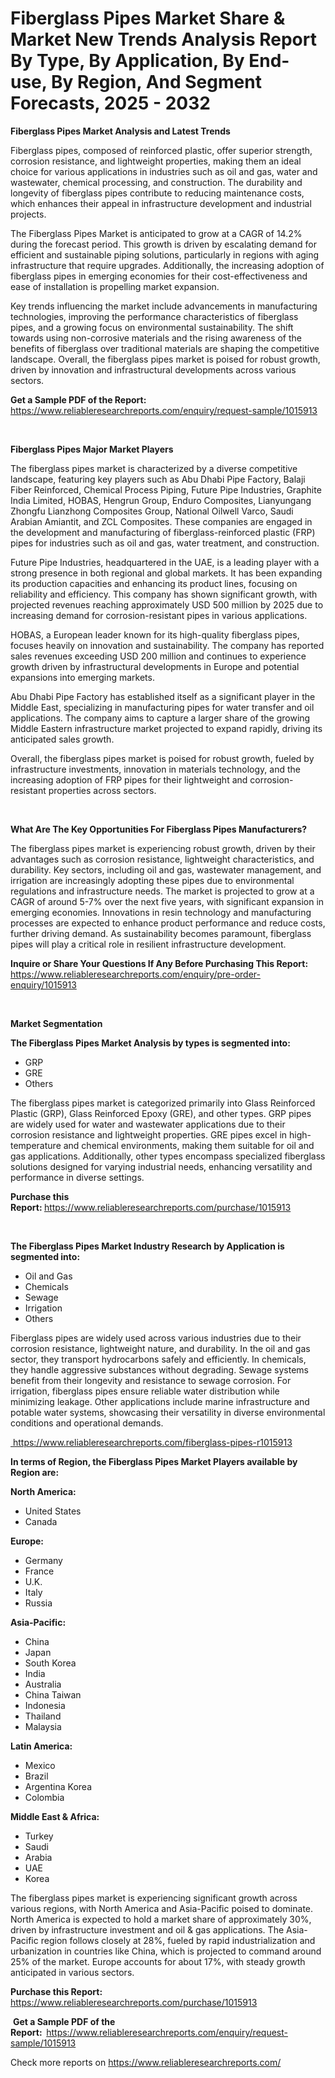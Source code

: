 <p><h1>Fiberglass Pipes Market Share & Market New Trends Analysis Report By Type, By Application, By End-use, By Region, And Segment Forecasts, 2025 - 2032</h1></p><p><strong>Fiberglass Pipes Market Analysis and Latest Trends</strong></p>
<p><p>Fiberglass pipes, composed of reinforced plastic, offer superior strength, corrosion resistance, and lightweight properties, making them an ideal choice for various applications in industries such as oil and gas, water and wastewater, chemical processing, and construction. The durability and longevity of fiberglass pipes contribute to reducing maintenance costs, which enhances their appeal in infrastructure development and industrial projects.</p><p>The Fiberglass Pipes Market is anticipated to grow at a CAGR of 14.2% during the forecast period. This growth is driven by escalating demand for efficient and sustainable piping solutions, particularly in regions with aging infrastructure that require upgrades. Additionally, the increasing adoption of fiberglass pipes in emerging economies for their cost-effectiveness and ease of installation is propelling market expansion. </p><p>Key trends influencing the market include advancements in manufacturing technologies, improving the performance characteristics of fiberglass pipes, and a growing focus on environmental sustainability. The shift towards using non-corrosive materials and the rising awareness of the benefits of fiberglass over traditional materials are shaping the competitive landscape. Overall, the fiberglass pipes market is poised for robust growth, driven by innovation and infrastructural developments across various sectors.</p></p>
<p><strong>Get a Sample PDF of the Report:&nbsp;</strong> <a href="https://www.reliableresearchreports.com/enquiry/request-sample/1015913?utm_campaign=2788&utm_medium=2&utm_source=Github&utm_content=ia&utm_term=02042025&utm_id=fiberglass-pipes">https://www.reliableresearchreports.com/enquiry/request-sample/1015913</a></p>
<p>&nbsp;</p>
<p><strong>Fiberglass Pipes Major Market Players</strong></p>
<p><p>The fiberglass pipes market is characterized by a diverse competitive landscape, featuring key players such as Abu Dhabi Pipe Factory, Balaji Fiber Reinforced, Chemical Process Piping, Future Pipe Industries, Graphite India Limited, HOBAS, Hengrun Group, Enduro Composites, Lianyungang Zhongfu Lianzhong Composites Group, National Oilwell Varco, Saudi Arabian Amiantit, and ZCL Composites. These companies are engaged in the development and manufacturing of fiberglass-reinforced plastic (FRP) pipes for industries such as oil and gas, water treatment, and construction.</p><p>Future Pipe Industries, headquartered in the UAE, is a leading player with a strong presence in both regional and global markets. It has been expanding its production capacities and enhancing its product lines, focusing on reliability and efficiency. This company has shown significant growth, with projected revenues reaching approximately USD 500 million by 2025 due to increasing demand for corrosion-resistant pipes in various applications.</p><p>HOBAS, a European leader known for its high-quality fiberglass pipes, focuses heavily on innovation and sustainability. The company has reported sales revenues exceeding USD 200 million and continues to experience growth driven by infrastructural developments in Europe and potential expansions into emerging markets.</p><p>Abu Dhabi Pipe Factory has established itself as a significant player in the Middle East, specializing in manufacturing pipes for water transfer and oil applications. The company aims to capture a larger share of the growing Middle Eastern infrastructure market projected to expand rapidly, driving its anticipated sales growth.</p><p>Overall, the fiberglass pipes market is poised for robust growth, fueled by infrastructure investments, innovation in materials technology, and the increasing adoption of FRP pipes for their lightweight and corrosion-resistant properties across sectors.</p></p>
<p>&nbsp;</p>
<p><strong>What Are The Key Opportunities For Fiberglass Pipes Manufacturers?</strong></p>
<p><p>The fiberglass pipes market is experiencing robust growth, driven by their advantages such as corrosion resistance, lightweight characteristics, and durability. Key sectors, including oil and gas, wastewater management, and irrigation are increasingly adopting these pipes due to environmental regulations and infrastructure needs. The market is projected to grow at a CAGR of around 5-7% over the next five years, with significant expansion in emerging economies. Innovations in resin technology and manufacturing processes are expected to enhance product performance and reduce costs, further driving demand. As sustainability becomes paramount, fiberglass pipes will play a critical role in resilient infrastructure development.</p></p>
<p><strong>Inquire or Share Your Questions If Any Before Purchasing This Report:</strong> <a href="https://www.reliableresearchreports.com/enquiry/pre-order-enquiry/1015913?utm_campaign=2788&utm_medium=2&utm_source=Github&utm_content=ia&utm_term=02042025&utm_id=fiberglass-pipes">https://www.reliableresearchreports.com/enquiry/pre-order-enquiry/1015913</a></p>
<p>&nbsp;</p>
<p><strong>Market Segmentation</strong></p>
<p><strong>The Fiberglass Pipes Market Analysis by types is segmented into:</strong></p>
<p><ul><li>GRP</li><li>GRE</li><li>Others</li></ul></p>
<p><p>The fiberglass pipes market is categorized primarily into Glass Reinforced Plastic (GRP), Glass Reinforced Epoxy (GRE), and other types. GRP pipes are widely used for water and wastewater applications due to their corrosion resistance and lightweight properties. GRE pipes excel in high-temperature and chemical environments, making them suitable for oil and gas applications. Additionally, other types encompass specialized fiberglass solutions designed for varying industrial needs, enhancing versatility and performance in diverse settings.</p></p>
<p><strong>Purchase this Report:&nbsp;</strong><a href="https://www.reliableresearchreports.com/purchase/1015913?utm_campaign=2788&utm_medium=2&utm_source=Github&utm_content=ia&utm_term=02042025&utm_id=fiberglass-pipes">https://www.reliableresearchreports.com/purchase/1015913</a></p>
<p>&nbsp;</p>
<p><strong>The Fiberglass Pipes Market Industry Research by Application is segmented into:</strong></p>
<p><ul><li>Oil and Gas</li><li>Chemicals</li><li>Sewage</li><li>Irrigation</li><li>Others</li></ul></p>
<p><p>Fiberglass pipes are widely used across various industries due to their corrosion resistance, lightweight nature, and durability. In the oil and gas sector, they transport hydrocarbons safely and efficiently. In chemicals, they handle aggressive substances without degrading. Sewage systems benefit from their longevity and resistance to sewage corrosion. For irrigation, fiberglass pipes ensure reliable water distribution while minimizing leakage. Other applications include marine infrastructure and potable water systems, showcasing their versatility in diverse environmental conditions and operational demands.</p></p>
<p><a href="https://www.reliableresearchreports.com/fiberglass-pipes-r1015913?utm_campaign=2788&utm_medium=2&utm_source=Github&utm_content=ia&utm_term=02042025&utm_id=fiberglass-pipes">&nbsp;https://www.reliableresearchreports.com/fiberglass-pipes-r1015913</a></p>
<p><strong>In terms of Region, the Fiberglass Pipes Market Players available by Region are:</strong></p>
<p>
    <p> <strong> North America: </strong>
        <ul>
            <li>United States</li>
            <li>Canada</li>
        </ul>
        </p> 
    <p> <strong> Europe: </strong>
        <ul>
            <li>Germany</li>
            <li>France</li>
            <li>U.K.</li>
            <li>Italy</li>
            <li>Russia</li>
        </ul>
        </p> 
    <p> <strong> Asia-Pacific: </strong>
        <ul>
            <li>China</li>
            <li>Japan</li>
            <li>South Korea</li>
            <li>India</li>
            <li>Australia</li>
            <li>China Taiwan</li>
            <li>Indonesia</li>
            <li>Thailand</li>
            <li>Malaysia</li>
        </ul>
        </p> 
    <p> <strong> Latin America: </strong>
        <ul>
            <li>Mexico</li>
            <li>Brazil</li>
            <li>Argentina Korea</li>
            <li>Colombia</li>
        </ul>
        </p> 
    <p> <strong> Middle East & Africa: </strong>
        <ul>
            <li>Turkey</li>
            <li>Saudi</li>
            <li>Arabia</li>
            <li>UAE</li>
            <li>Korea</li>
        </ul>
    </p>
    </p>
<p><p>The fiberglass pipes market is experiencing significant growth across various regions, with North America and Asia-Pacific poised to dominate. North America is expected to hold a market share of approximately 30%, driven by infrastructure investment and oil & gas applications. The Asia-Pacific region follows closely at 28%, fueled by rapid industrialization and urbanization in countries like China, which is projected to command around 25% of the market. Europe accounts for about 17%, with steady growth anticipated in various sectors.</p></p>
<p><strong>Purchase this Report: </strong><a href="https://www.reliableresearchreports.com/purchase/1015913?utm_campaign=2788&utm_medium=2&utm_source=Github&utm_content=ia&utm_term=02042025&utm_id=fiberglass-pipes">https://www.reliableresearchreports.com/purchase/1015913</a></p>
<p>&nbsp;<strong>Get a Sample PDF of the Report:&nbsp;&nbsp;</strong><a href="https://www.reliableresearchreports.com/enquiry/request-sample/1015913?utm_campaign=2788&utm_medium=2&utm_source=Github&utm_content=ia&utm_term=02042025&utm_id=fiberglass-pipes">https://www.reliableresearchreports.com/enquiry/request-sample/1015913</a></p>
<p><strong></strong></p>
<p>Check more reports on <a href="https://www.reliableresearchreports.com/?utm_campaign=2788&utm_medium=2&utm_source=Github&utm_content=ia&utm_term=02042025&utm_id=fiberglass-pipes">https://www.reliableresearchreports.com/</a></p>